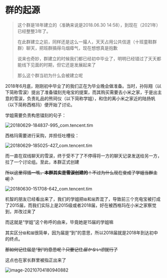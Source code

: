 # 群的起源

> 这个群是18年建立的（准确来说是2018.06.30 14:58），到现在（2021年）已经整整3年了。
>
> 在此群建立之前，同样还是这么一撮人，天天占用公共信道（十班童鞋群群）聊天，把班群搞得乌烟瘴气，现在想想真是抱歉
>
> 说来也奇妙，群建立的时候我们都已经初中毕业了，明明已经错过了天天都能线下见面的时期，但它还是发展起来了
>
> 那么这个群当初为什么会被建立呢

2018年6月底，刚刚初中毕业了的我们正在为毕业晚会做准备。当时，孙际翔（以下简称雪涙）提出了准备镭刻充电宝的提案，而其购买需要去小米之家，于是出主意的雪涙，负责礼品的熊珂仪（以下简称学姐），和住的离小米之家近的陆扬帆（以下简称西格玛）便开始了讨论。

学姐需要负责构思镭刻的句子：

![20180629-184837-995_com.tencent.tim](群的起源_pics/20180629-184837-995_com.tencent.tim.png)

西格玛需要进行采购，并担任吐槽役：

![20180629-185025-427_com.tencent.tim](群的起源_pics/20180629-185025-427_com.tencent.tim.png)

而一直在双线聊天的雪涙，终于受不了了不停得将一方的聊天记录发送给另一方，拉了一个讨论组。至此，本群正式创建

~~所以这里得插一嘴，**本群其实是雪涙创建的**！不过为什么现在变成了学姐当群主呢？~~

![20180630-151708-642_com.tencent.tim](群的起源_pics/20180630-151708-642_com.tencent.tim.png)

机智的朋友已经看出来了，我们的学姐把`级`和`届`弄混了，导致前三个充电宝被打成了2015届，而我们实际上是2015级或者2018届，好在被西格玛在小米之家察觉到，并改过来了

而这就是“学姐”这个称呼的由来，毕竟她是15届的学姐嘛

其实区分`级`和`届`很简单，因为届是“到”的意思，所以2018届就是2018年到达初中的终点。

~~那如何记住届是“到”的意思呢？只要记住*届かない恋*就行了~~

这点也在家长群里被指正出来了

![image-20210704180940882](群的起源_pics/image-20210704180940882.png)